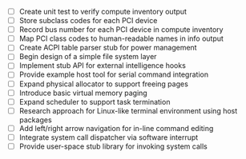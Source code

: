 - [ ] Create unit test to verify compute inventory output
- [ ] Store subclass codes for each PCI device
- [ ] Record bus number for each PCI device in compute inventory
- [ ] Map PCI class codes to human-readable names in info output
- [ ] Create ACPI table parser stub for power management
- [ ] Begin design of a simple file system layer
- [ ] Implement stub API for external intelligence hooks
- [ ] Provide example host tool for serial command integration
- [ ] Expand physical allocator to support freeing pages
- [ ] Introduce basic virtual memory paging
- [ ] Expand scheduler to support task termination
- [ ] Research approach for Linux-like terminal environment using host packages
- [ ] Add left/right arrow navigation for in-line command editing
- [ ] Integrate system call dispatcher via software interrupt
- [ ] Provide user-space stub library for invoking system calls
